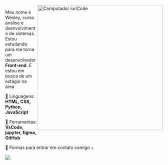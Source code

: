 <img src="https://raw.githubusercontent.com/MicaelliMedeiros/micaellimedeiros/master/image/computer-illustration.png" min-width="400px" max-width="400px" width="400px" align="right" alt="Computador iuriCode">

<p align="left">
  Meu nome é Wesley, curso análise e dsenvolvimento de sistemas. Estou estudando<br>
  para me torna um desenvolvedor <strong>Front-end</strong>. E estou em busca de um estágio na área <br>
</p>

<p align="left">
  🦄 Linguagens: <strong>HTML, CSS, Python, JavaScript</strong>
</p>

<p align="left">
  💼 Ferramentas: <strong>VsCode, jupyter, figma, GitHub</strong>
</p>

<p align="left">
  💌 Formas para entrar em contato comigo ⤵️
</p>

<p align="left">

  <a href="#" alt="Linkedin">
  <img src="https://img.shields.io/badge/-Linkedin-0e76a8?style=flat-square&logo=Linkedin&logoColor=white&link=https://www.linkedin.com/in/wesleysilva15/" /></a>
</p>  



